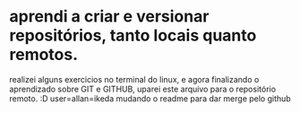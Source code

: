 # aprendi a criar e versionar repositórios, tanto locais quanto remotos.
realizei alguns exercicios no terminal do linux, e agora finalizando o aprendizado sobre GIT e GITHUB, uparei este arquivo para o repositório remoto. :D
user=allan=ikeda
mudando o readme para dar merge pelo github
